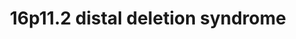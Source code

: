 ---
annotations:
- id: DOID:0060398
  parent: genetic disease
  type: Disease Ontology
  value: chromosome 16p11.2 deletion syndrome
- id: DOID:630
  parent: genetic disease
  type: Disease Ontology
  value: genetic disease
- id: PW:0000013
  parent: disease pathway
  type: Pathway Ontology
  value: disease pathway
authors:
- Fehrhart
- Egonw
communities:
- RareDiseases
description: "16p11.2 distal deletion syndrome is a rare genetic disorder (copy number
  variation) caused by a deletion on chromosome 16 in the range 28.74-28.95-Mb. The
  breakpoints in this pathway are chr16:28,823,196-29,046,783\t(GHCh37) from Kendall
  et al. 2017 https://doi.org/10.1016/j.biopsych.2016.08.014. "
last-edited: 2023-01-18
ndex: 8be12576-8b73-11eb-9e72-0ac135e8bacf
organisms:
- Homo sapiens
redirect_from:
- /index.php/Pathway:WP4950
- /instance/WP4950
- /instance/WP4950_r124899
revision: r124899
schema-jsonld:
- '@context': https://schema.org/
  '@id': https://wikipathways.github.io/pathways/WP4950.html
  '@type': Dataset
  creator:
    '@type': Organization
    name: WikiPathways
  description: "16p11.2 distal deletion syndrome is a rare genetic disorder (copy
    number variation) caused by a deletion on chromosome 16 in the range 28.74-28.95-Mb.
    The breakpoints in this pathway are chr16:28,823,196-29,046,783\t(GHCh37) from
    Kendall et al. 2017 https://doi.org/10.1016/j.biopsych.2016.08.014. "
  keywords:
  - ADP
  - ATP
  - ATP2A1
  - ATP2A1-AS1
  - ATXN2L
  - C3
  - CD19
  - CD81
  - CD82
  - CR2
  - Ca2+
  - GRB2
  - IFITM1
  - IL4
  - INSR
  - JAK2
  - KDR
  - LAT
  - MIR4517
  - MPL
  - NFATC2
  - NFATC2IP
  - PLN
  - PRMT1
  - RAB4A
  - RAB5A
  - RABEP2
  - RABGEF1
  - SDCCAG8
  - SH2B1
  - SLN
  - SPNS1
  - TRAF1
  - TRAF2
  - TUFM
  - VAV2
  - hsa-mir-4721
  - sphingolipids
  license: CC0
  name: 16p11.2 distal deletion syndrome
seo: CreativeWork
title: 16p11.2 distal deletion syndrome
wpid: WP4950
---